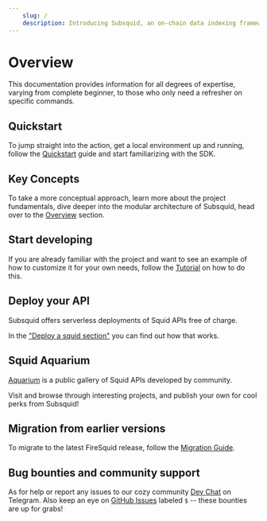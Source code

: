 ```yaml
---
    slug: /
    description: Introducing Subsquid, an on-chain data indexing framework and a platform for serverless Web3 APIs.
---
```


# Overview

This documentation provides information for all degrees of expertise, varying from complete beginner, to those who only need a refresher on specific commands.

## Quickstart

To jump straight into the action, get a local environment up and running, follow the [Quickstart](/quickstart) guide and start familiarizing with the SDK.

## Key Concepts

To take a more conceptual approach, learn more about the project fundamentals, dive deeper into the modular architecture of Subsquid, head over to the [Overview](/overview) section.

## Start developing

If you are already familiar with the project and want to see an example of how to customize it for your own needs, follow the [Tutorial](/tutorials/create-a-simple-squid) on how to do this.

## Deploy your API

Subsquid offers serverless deployments of Squid APIs free of charge.

In the ["Deploy a squid section"](/deploy-squid) you can find out how that works.

## Squid Aquarium

[Aquarium](https://app.subsquid.io/aquarium) is a public gallery of Squid APIs developed by community.

Visit and browse through interesting projects, and publish your own for cool perks from Subsquid!

## Migration from earlier versions

To migrate to the latest FireSquid release, follow the [Migration Guide](/migrate/migrate-to-fire-squid).

## Bug bounties and community support

As for help or report any issues to our cozy community [Dev Chat](https://t.me/HydraDevs) on Telegram. Also keep an eye on [GitHub Issues](https://github.com/subsquid/squid/issues) labeled `$` -- these bounties are up for grabs!
